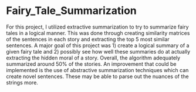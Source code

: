 # Fairy_Tale_Summarization
For this project, I utilized extractive summarization to try to summarize fairy tales in a logical manner.
This was done through creating similarity matrices of the sentences in each story and extracting the top 5 most similar sentences. 
A major goal of this project was 1) create a logical summary of a given fairy tale and 2) possibly see how well these summaries do 
at actually extracting the hidden moral of a story. Overall, the algorithm adequately summarized around 50% of the stories. An improvement that could
be implemented is the use of abstractive summarization techniques which can create novel sentences. These may be able to parse out the nuances
of the strings more. 
